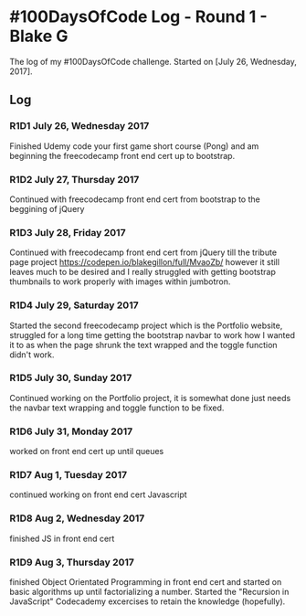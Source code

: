 # #100DaysOfCode Log - Round 1 - Blake G

The log of my #100DaysOfCode challenge. Started on [July 26, Wednesday, 2017].

## Log

### R1D1 July 26, Wednesday 2017
Finished Udemy code your first game short course (Pong) and am beginning the freecodecamp front end cert up to bootstrap.

### R1D2 July 27, Thursday 2017
Continued with freecodecamp front end cert from bootstrap to the beggining of jQuery

### R1D3 July 28, Friday 2017
Continued with freecodecamp front end cert from jQuery till the tribute page project https://codepen.io/blakegillon/full/MvaoZb/ however it still leaves much to be desired and I really struggled with getting bootstrap thumbnails to work properly with images within jumbotron.

### R1D4 July 29, Saturday 2017
Started the second freecodecamp project which is the Portfolio website, struggled for a long time getting the bootstrap navbar to work how I wanted it to as when the page shrunk the text wrapped and the toggle function didn't work.

### R1D5 July 30, Sunday 2017
Continued working on the Portfolio project, it is somewhat done just needs the navbar text wrapping and toggle function to be fixed.

### R1D6 July 31, Monday 2017
worked on front end cert up until queues

### R1D7 Aug 1, Tuesday 2017
continued working on front end cert Javascript

### R1D8 Aug 2, Wednesday 2017
finished JS in front end cert

### R1D9 Aug 3, Thursday 2017
finished Object Orientated Programming in front end cert and started on basic algorithms up until factorializing a number. Started the "Recursion in JavaScript" Codecademy excercises to retain the knowledge (hopefully).
